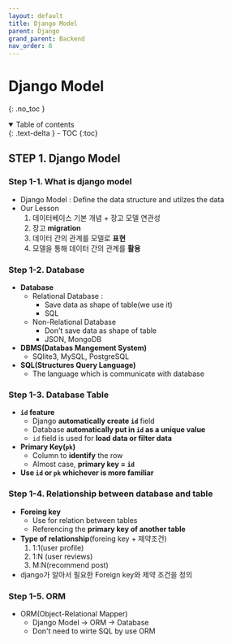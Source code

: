 ```yaml
---
layout: default
title: Django Model
parent: Django
grand_parent: Backend
nav_order: 8
---
```


# Django Model
{: .no_toc }

<details open markdown="block">
  <summary>
    Table of contents
  </summary>
  {: .text-delta }
- TOC
{:toc}
</details>
<!------------------------------------ STEP ------------------------------------>

## STEP 1. Django Model

### Step 1-1. What is django model

* Django Model : Define the data structure and utilzes the data
* Our Lesson
	1. 데이터베이스 기본 개념 + 장고 모델 연관성
	2. 장고 **migration**
	3. 데이터 간의 관계를 모델로 **표현**
	4. 모델을 통해 데이터 간의 관계를 **활용**


### Step 1-2. Database

* **Database**
	* Relational Database :
		* Save data as shape of table(we use it)
		* SQL
	* Non-Relational Database 
		* Don't save data as shape of table
		* JSON, MongoDB
* **DBMS(Databas Mangement System)**
	* SQlite3, MySQL, PostgreSQL
* **SQL(Structures Query Language)**
	* The language which is communicate with database 

### Step 1-3. Database Table

* **`id` feature**
	* Django **automatically create `id`** field
	* Database **automatically put in `id` as a unique value**
	* `id` field is used for **load data or filter data**
* **Primary Key(`pk`)**
	* Column to **identify** the row
	* Almost case, **primary key = `id`**
* **Use `id` or `pk` whichever is more familiar**

### Step 1-4. Relationship between database and table

* **Foreing key**
	* Use for relation between tables
	* Referencing the **primary key of another table**
* **Type of relationship**(foreing key + 제약조건)
	1. 1:1(user profile)
	2. 1:N (user reviews)
	3. M:N(recommend post)
* django가 알아서 필요한 Foreign key와 제약 조건을 정의

### Step 1-5. ORM

* ORM(Object-Relational Mapper)
	* Django Model → ORM → Database
	* Don't need to wirte SQL by use ORM

<br>
